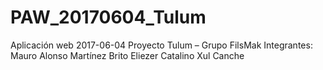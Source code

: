 # PAW_20170604_Tulum
Aplicación web     2017-06-04  Proyecto Tulum – Grupo FilsMak  Integrantes: Mauro Alonso Martínez Brito Eliezer Catalino Xul Canche
